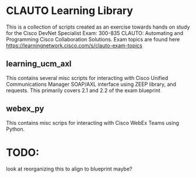 # CLAUTO Learning Library

This is a collection of scripts created as an exercise towards hands on study for the Cisco DevNet Specialist Exam: 300-835 CLAUTO: Automating and Programming Cisco Collaboration Solutions.  Exam topics are found here https://learningnetwork.cisco.com/s/clauto-exam-topics

## learning\_ucm\_axl
This contains several misc scripts for interacting with Cisco Unified Communications Manager SOAP/AXL interface using ZEEP library, and requests.  This primarily covers 2.1 and 2.2 of the exam blueprint

## webex\_py
This contains misc scrips for interacting with Cisco WebEx Teams using Python.

# TODO:
look at reorganizing this to align to blueprint maybe?
